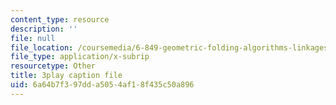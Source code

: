 ```yaml
---
content_type: resource
description: ''
file: null
file_location: /coursemedia/6-849-geometric-folding-algorithms-linkages-origami-polyhedra-fall-2012/6a64b7f397dda5054af18f435c50a896_2X9Tv1bF2UM.srt
file_type: application/x-subrip
resourcetype: Other
title: 3play caption file
uid: 6a64b7f3-97dd-a505-4af1-8f435c50a896
---
```

